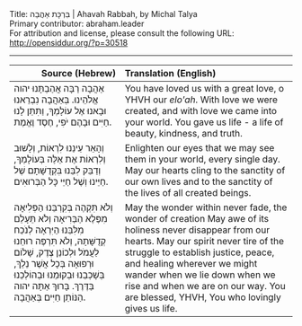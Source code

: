 <html>
<head></head>
<body>
Title: בִּרְכָּת אַהֲבַה | Ahavah Rabbah, by Michal Talya<br />
Primary contributor: abraham.leader<br />
For attribution and license, please consult the following URL: <a href="http://opensiddur.org/?p=30518">http://opensiddur.org/?p=30518</a>
<p />
<hr />

<table style="margin-left: auto;margin-right: auto;" class="draggable">
<thead><tr><th id="x" style="text-align: right;">Source (Hebrew)</th><th style="text-align: left;">Translation (English)</tr></thead>
<tbody>
<tr><td style="vertical-align:top;">
<div class="liturgy"><span lang="he">
אַהֲבָה רַבָּה אֲהַבְתָּנוּ יהוה אֱלֹהֵינוּ. 
בְּאַהֲבָה נִבְרֵאנוּ וּבָאנוּ אֶל עוֹלָמְךָ, 
וַתִּתֵּן לָנוּ חַיִּים וּבָהֶם יֹפִי, 
חֶסֶד וֶאֱמֶת. 
</span></div></td>
 
<td style="vertical-align:top;">
<div class="english">
You have loved us with a great love, o YHVH our <em>elo'ah</em>. 
With love we were created, and with love we came into your world.
You gave us life - a life of beauty, 
kindness, and truth.
</div></td></tr>


<tr><td style="vertical-align:top;">
<div class="liturgy"><span lang="he">
וְהָאֵר עֵינֵנוּ לִרְאוֹת, וְלָשׁוּב וְלִרְאוֹת אֶת אֵלֶּה בְּעוֹלָמְךָ, 
וְדַבֵּק לִבֵּנוּ בִּקְדֻשָּׁתָם שֶׁל חַיֵּינוּ 
וְשֶׁל חַיֵּי כָּל הַבְּרוּאִים. 
</span></div></td>
 
<td style="vertical-align:top;">
<div class="english">
Enlighten our eyes that we may see them in your world, every single day.
May our hearts cling to the sanctity of our own lives
and to the sanctity of the lives of all created beings.
</div></td></tr>


<tr><td style="vertical-align:top;">
<div class="liturgy"><span lang="he">
וְלֹא תִּקְהֶה בְּקִרְבֵּנוּ הַפְּלִיאָה 
מִפֶּלֶא הַבְּרִיאָה 
וְלֹא תֵּעָלֵם מִלִּבֵּנוּ הַיִּרְאָה לְנֹכַח קְדֻשָּׁתָהּ, 
וְלֹא תִּרְפֶּה רוּחֵנוּ לַעֲמֹל וּלְכוֹנֵן 
צֶדֶק, שָׁלוֹם וּרְפוּאָה 
בְּכָל אֲשֶׁר נֵלֵךְ, 
בְּשָׁכְבֵנוּ 
וּבְקוּמֵנוּ 
וּבְהוֹלְכֵנוּ בַּדֶּרֶךְ.
בָּרוּךְ אַתָּה יהוה 
הַנּוֹתֵן חַיִּים בְּאַהֲבָה.
</span></div></td>
 
<td style="vertical-align:top;">
<div class="english">
May the wonder within never fade, 
the wonder of creation
May awe of its holiness never disappear from our hearts.
May our spirit never tire of the struggle to establish 
justice, peace, and healing 
wherever we might wander
when we lie down 
when we rise 
and when we are on our way.
You are blessed, YHVH,
You who lovingly gives us life.
</div></td></tr>
</tbody></table>
</body>
</html>